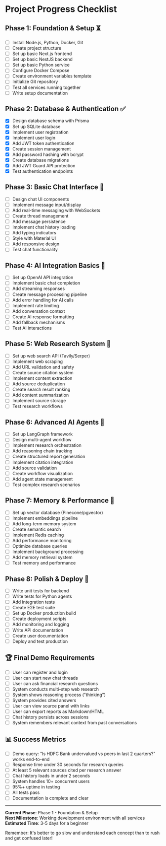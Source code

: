 # Project Progress Checklist

## Phase 1: Foundation & Setup ⏳
- [ ] Install Node.js, Python, Docker, Git
- [ ] Create project structure
- [ ] Set up basic Next.js frontend
- [ ] Set up basic NestJS backend  
- [ ] Set up basic Python service
- [ ] Configure Docker Compose
- [ ] Create environment variables template
- [ ] Initialize Git repository
- [ ] Test all services running together
- [ ] Write setup documentation

## Phase 2: Database & Authentication ✅
- [x] Design database schema with Prisma
- [x] Set up SQLite database 
- [x] Implement user registration
- [x] Implement user login
- [x] Add JWT token authentication
- [x] Create session management
- [x] Add password hashing with bcrypt
- [x] Create database migrations
- [x] Add JWT Guard API protection
- [x] Test authentication endpoints

## Phase 3: Basic Chat Interface 🔄
- [ ] Design chat UI components
- [ ] Implement message input/display
- [ ] Add real-time messaging with WebSockets
- [ ] Create thread management
- [ ] Add message persistence
- [ ] Implement chat history loading
- [ ] Add typing indicators
- [ ] Style with Material UI
- [ ] Add responsive design
- [ ] Test chat functionality

## Phase 4: AI Integration Basics 🔄
- [ ] Set up OpenAI API integration
- [ ] Implement basic chat completion
- [ ] Add streaming responses
- [ ] Create message processing pipeline
- [ ] Add error handling for AI calls
- [ ] Implement rate limiting
- [ ] Add conversation context
- [ ] Create AI response formatting
- [ ] Add fallback mechanisms
- [ ] Test AI interactions

## Phase 5: Web Research System 🔄
- [ ] Set up web search API (Tavily/Serper)
- [ ] Implement web scraping
- [ ] Add URL validation and safety
- [ ] Create source citation system
- [ ] Implement content extraction
- [ ] Add source deduplication
- [ ] Create search result ranking
- [ ] Add content summarization
- [ ] Implement source storage
- [ ] Test research workflows

## Phase 6: Advanced AI Agents 🔄
- [ ] Set up LangGraph framework
- [ ] Design multi-agent workflow
- [ ] Implement research orchestration
- [ ] Add reasoning chain tracking
- [ ] Create structured report generation
- [ ] Implement citation integration
- [ ] Add source validation
- [ ] Create workflow visualization
- [ ] Add agent state management
- [ ] Test complex research scenarios

## Phase 7: Memory & Performance 🔄
- [ ] Set up vector database (Pinecone/pgvector)
- [ ] Implement embeddings pipeline
- [ ] Add long-term memory system
- [ ] Create semantic search
- [ ] Implement Redis caching
- [ ] Add performance monitoring
- [ ] Optimize database queries
- [ ] Implement background processing
- [ ] Add memory retrieval system
- [ ] Test memory and performance

## Phase 8: Polish & Deploy 🔄
- [ ] Write unit tests for backend
- [ ] Write tests for Python agents
- [ ] Add integration tests
- [ ] Create E2E test suite
- [ ] Set up Docker production build
- [ ] Create deployment scripts
- [ ] Add monitoring and logging
- [ ] Write API documentation
- [ ] Create user documentation
- [ ] Deploy and test production

## 🏆 Final Demo Requirements
- [ ] User can register and login
- [ ] User can start new chat threads
- [ ] User can ask financial research questions
- [ ] System conducts multi-step web research
- [ ] System shows reasoning process ("thinking")
- [ ] System provides cited answers
- [ ] User can view source panel with links
- [ ] User can export reports as Markdown/HTML
- [ ] Chat history persists across sessions
- [ ] System remembers relevant context from past conversations

## 📊 Success Metrics
- [ ] Demo query: "Is HDFC Bank undervalued vs peers in last 2 quarters?" works end-to-end
- [ ] Response time under 30 seconds for research queries
- [ ] At least 5 relevant sources cited per research answer
- [ ] Chat history loads in under 2 seconds
- [ ] System handles 10+ concurrent users
- [ ] 95%+ uptime in testing
- [ ] All tests pass
- [ ] Documentation is complete and clear

---

**Current Phase**: Phase 1 - Foundation & Setup  
**Next Milestone**: Working development environment with all services  
**Estimated Time**: 3-5 days for a beginner  

Remember: It's better to go slow and understand each concept than to rush and get confused later!